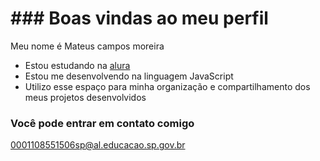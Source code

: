# ### Boas vindas ao meu perfil 
Meu nome é Mateus campos moreira

- Estou estudando na [alura](https://www.alura.com.br)
- Estou me desenvolvendo na linguagem JavaScript
- Utilizo esse espaço para minha organização e compartilhamento dos meus projetos desenvolvidos
### Você pode entrar em contato comigo 

0001108551506sp@al.educacao.sp.gov.br

